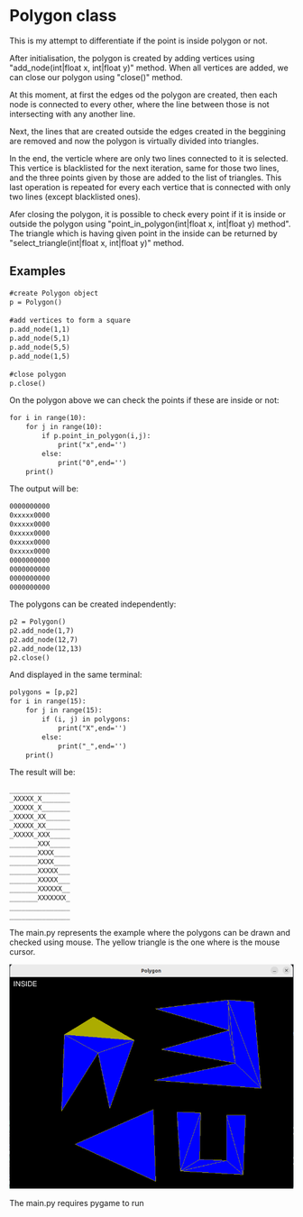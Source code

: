 # Polygon class

This is my attempt to differentiate if the point is inside polygon or not.

After initialisation, the polygon is created by adding vertices using "add_node(int|float x, int|float y)" method.
When all vertices are added, we can close our polygon using "close()" method.

At this moment, at first the edges od the polygon are created, then each node is connected to every other, where the line between those is not intersecting with any another line.

Next, the lines that are created outside the edges created in the beggining are removed and now the polygon is virtually divided into triangles.

In the end, the verticle where are only two lines connected to it is selected. This vertice is blacklisted for the next iteration, same for those two lines, and the three points given by those are added to the list of triangles.
This last operation is repeated for every each vertice that is connected with only two lines (except blacklisted ones).

Afer closing the polygon, it is possible to check every point if it is inside or outside the polygon using "point_in_polygon(int|float x, int|float y) method". The triangle which is having given point in the inside can be returned by "select_triangle(int|float x, int|float y)" method.

## Examples

    #create Polygon object
    p = Polygon()

    #add vertices to form a square
    p.add_node(1,1)
    p.add_node(5,1)
    p.add_node(5,5)
    p.add_node(1,5)

    #close polygon
    p.close()

On the polygon above we can check the points if these are inside or not:

    for i in range(10):
        for j in range(10):
            if p.point_in_polygon(i,j):
                print("x",end='')
            else:
                print("0",end='')
        print()

The output will be:

    0000000000
    0xxxxx0000
    0xxxxx0000
    0xxxxx0000
    0xxxxx0000
    0xxxxx0000
    0000000000
    0000000000
    0000000000
    0000000000


The polygons can be created independently:

    p2 = Polygon()
    p2.add_node(1,7)
    p2.add_node(12,7)
    p2.add_node(12,13)
    p2.close()

And displayed in the same terminal:

    polygons = [p,p2]
    for i in range(15):
        for j in range(15):
            if (i, j) in polygons:
                print("X",end='')
            else:
                print("_",end='')
        print()

The result will be:

    _______________
    _XXXXX_X_______
    _XXXXX_X_______
    _XXXXX_XX______
    _XXXXX_XX______
    _XXXXX_XXX_____
    _______XXX_____
    _______XXXX____
    _______XXXX____
    _______XXXXX___
    _______XXXXX___
    _______XXXXXX__
    _______XXXXXXX_
    _______________
    _______________

The main.py represents the example where the polygons can be drawn and checked using mouse.
The yellow triangle is the one where is the mouse cursor.

![Polygons drawn using a mouse](/images/polygons.png)

The main.py requires pygame to run
